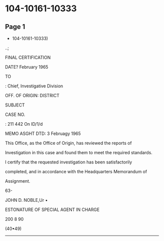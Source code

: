 # 104-10161-10333

## Page 1

- 104-10161-10333)

..;

FINAL CERTIFICATION

DATE? February 1965

TO

: Chief, Investigative Division

OFF. OF ORIGIN: DISTRICT

SUBJECT

CASE NO.

: 211 442 On ID/1/d

MEMO ASGHT DTD: 3 Februagy 1965

This Office, as the Office of Origin, has reviewed the reports of

Investigation in this case and found them to meet the required standards.

I certify that the requested investigation has been satisfactorily

completed, and in accordance with the Headquarters Memorandum of

Assignment.

63-

JOHN D. NOBLE,Ur •

ESTONATURE OF SPECIAL AGENT IN CHARGE

200 8 90

(40•49)

---

